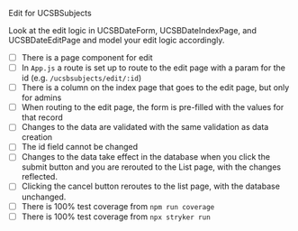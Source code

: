 Edit for UCSBSubjects

Look at the edit logic in UCSBDateForm, UCSBDateIndexPage, and UCSBDateEditPage and model your edit logic accordingly.

- [ ] There is a page component for edit
- [ ] In `App.js` a route is set up to route to the edit page with a param for the id (e.g. `/ucsbsubjects/edit/:id`)
- [ ] There is a column on the index page that goes to the edit page, but only for admins
- [ ] When routing to the edit page, the form is pre-filled with the values for that record
- [ ] Changes to the data are validated with the same validation as data creation
- [ ] The id field cannot be changed
- [ ] Changes to the data take effect in the database when you click the submit button and you are rerouted to the List page, with the changes reflected.
- [ ] Clicking the cancel button reroutes to the list page, with the database unchanged.
- [ ] There is 100% test coverage from `npm run coverage`
- [ ] There is 100% test coverage from `npx stryker run`